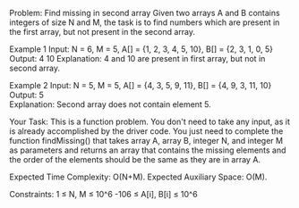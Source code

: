 Problem: Find missing in second array
Given two arrays A and B contains integers of size N and M, the task is to find numbers which are present in the first array, but not present in the second array.

Example 1
Input: N = 6, M = 5, A[] = {1, 2, 3, 4, 5, 10}, B[] = {2, 3, 1, 0, 5}
Output: 4 10
Explanation: 4 and 10 are present in first array, but not in second array.

Example 2
Input: N = 5, M = 5, A[] = {4, 3, 5, 9, 11}, B[] = {4, 9, 3, 11, 10}
Output: 5  
Explanation: Second array does not contain element 5.

Your Task:
This is a function problem. You don't need to take any input, as it is already accomplished by the driver code. You just need to complete the function findMissing() that takes array A, array B, integer N, and integer M  as parameters and returns an array that contains the missing elements and the order of the elements should be the same as they are in array A.

Expected Time Complexity: O(N+M).
Expected Auxiliary Space: O(M).

Constraints:
1 ≤ N, M ≤ 10^6
-106 ≤ A[i], B[i] ≤ 10^6